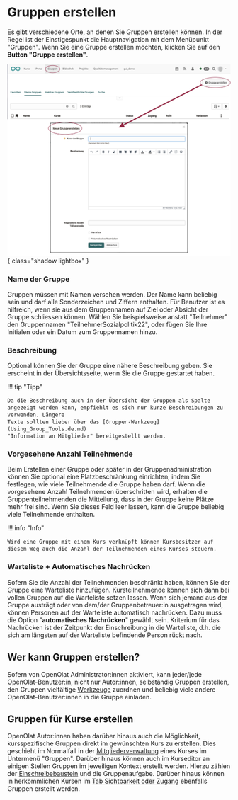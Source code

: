 # Gruppen erstellen

Es gibt verschiedene Orte, an denen Sie Gruppen erstellen können. In der Regel ist der Einstigespunkt die Hauptnavigation mit dem Menüpunkt "Gruppen". Wenn Sie eine Gruppe erstellen möchten, klicken Sie auf den **Button "Gruppe erstellen"**.

![create_groups_v1_de.png](assets/create_groups_v1_de.png){ class="shadow lightbox" }


### Name der Gruppe

Gruppen müssen mit Namen versehen werden. Der Name kann beliebig sein und darf
alle Sonderzeichen und Ziffern enthalten. Für Benutzer ist es hilfreich, wenn
sie aus dem Gruppennamen auf Ziel oder Absicht der Gruppe schliessen können.
Wählen Sie beispielsweise anstatt "Teilnehmer" den Gruppennamen
"TeilnehmerSozialpolitik22", oder fügen Sie Ihre Initialen oder ein Datum zum
Gruppennamen hinzu.

### Beschreibung

Optional können Sie der Gruppe eine nähere Beschreibung geben. Sie erscheint
in der Übersichtsseite, wenn Sie die Gruppe gestartet haben.

!!! tip "Tipp"

    Da die Beschreibung auch in der Übersicht der Gruppen als Spalte angezeigt werden kann, empfiehlt es sich nur kurze Beschreibungen zu verwenden. Längere
    Texte sollten lieber über das [Gruppen-Werkzeug](Using_Group_Tools.de.md)
    "Information an Mitglieder" bereitgestellt werden.

###  Vorgesehene Anzahl Teilnehmende

Beim Erstellen einer Gruppe oder später in der Gruppenadministration können Sie optional eine Platzbeschränkung einrichten, indem Sie festlegen, wie viele
Teilnehmende die Gruppe haben darf. Wenn die vorgesehene Anzahl Teilnehmenden überschritten wird, erhalten die Gruppenteilnehmenden die Mitteilung, dass in der Gruppe keine Plätze mehr frei sind. Wenn Sie dieses Feld leer lassen, kann die Gruppe beliebig viele Teilnehmende enthalten.

!!! info "Info"

    Wird eine Gruppe mit einem Kurs verknüpft können Kursbesitzer auf diesem Weg auch die Anzahl der Teilnehmenden eines Kurses steuern.

### Warteliste + Automatisches Nachrücken

Sofern Sie die Anzahl der Teilnehmenden beschränkt haben, können Sie der Gruppe eine Warteliste hinzufügen. Kursteilnehmende können sich dann bei vollen Gruppen auf die Warteliste setzen lassen. Wenn sich jemand aus der Gruppe austrägt
oder von dem/der Gruppenbetreuer:in ausgetragen wird, können Personen auf der Warteliste automatisch nachrücken. Dazu muss die Option "**automatisches Nachrücken**"
gewählt sein. Kriterium für das Nachrücken ist der Zeitpunkt der Einschreibung in die Warteliste, d.h. die sich am längsten auf der Warteliste befindende Person rückt nach.

## Wer kann Gruppen erstellen?

Sofern von OpenOlat Administrator:innen aktiviert, kann jeder/jede OpenOlat-Benutzer:in,
nicht nur Autor:innen, selbständig Gruppen erstellen, den Gruppen vielfältige
[Werkzeuge](Using_Group_Tools.de.md) zuordnen und beliebig
viele andere OpenOlat-Benutzer:innen in die Gruppe einladen.

## Gruppen für Kurse erstellen

OpenOlat Autor:innen haben darüber hinaus auch die Möglichkeit, kursspezifische
Gruppen direkt im gewünschten Kurs zu erstellen. Dies geschieht
im Normalfall in der [Mitgliederverwaltung](../learningresources/Members_management.de.md) eines Kurses im Untermenü "Gruppen".
Darüber hinaus können auch im Kurseditor an einigen Stellen Gruppen im jeweiligen Kontext erstellt werden. Hierzu zählen der
[Einschreibebaustein](../learningresources/Course_Elements.de.md) und die Gruppenaufgabe. Darüber hinaus können in herkömmlichen Kursen im [Tab Sichtbarkeit oder Zugang](../learningresources/General_Configuration_of_Course_Elements.de.md) ebenfalls Gruppen erstellt werden.